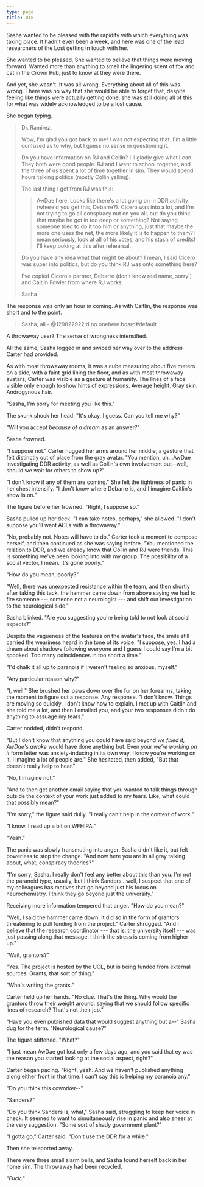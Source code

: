 ```yaml
---
type: page
title: 018
---
```


Sasha wanted to be pleased with the rapidity with which everything was taking place. It hadn't even been a week, and here was one of the lead researchers of the Lost getting in touch with her.

She wanted to be pleased. She wanted to believe that things were moving forward. Wanted more than anything to smell the lingering scent of fox and cat in the Crown Pub, just to know at they were there.

And yet, she wasn't. It was all wrong. Everything about all of this was wrong. There was no way that she would be able to forget that, despite feeling like things were actually getting done, she was still doing all of this for what was widely acknowledged to be a lost cause.

She began typing.

> Dr. Ramirez,
>
> Wow, I'm glad you got back to me! I was not expecting that. I'm a little confused as to why, but I guess no sense in questioning it.
>
> Do you have information on RJ and Collin? I'll gladly give what I can. They both were good people. RJ and I went to school together, and the three of us spent a lot of time together in sim. They would spend hours talking politics (mostly Collin yelling).
>
> The last thing I got from RJ was this:
>
> > AwDae here. Looks like there's a lot going on in DDR activity (where'd you get this, Debarre?). Cicero was into a lot, and I'm not trying to go all conspiracy nut on you all, but do you think that maybe he got in too deep or something? Not saying someone tried to do it too him or anything, just that maybe the more one uses the net, the more likely it is to happen to them? I mean seriously, look at all of his votes, and his stash of credits! I'll keep poking at this after rehearsal.
>
> Do you have any idea what that might be about? I mean, I said Cicero was super into politics, but do you think RJ was onto something here?
>
> I've copied Cicero's partner, Debarre (don't know real name, sorry!) and Caitlin Fowler from where RJ works.
>
> Sasha

The response was only an hour in coming. As with Caitlin, the response was short and to the point.

> Sasha, all - @129822922:d.no.onehere.board#default

A throwaway user? The sense of wrongness intensified.

All the same, Sasha logged in and swiped her way over to the address Carter had provided.

As with most throwaway rooms, it was a cube measuring about five meters on a side, with a faint grid lining the floor, and as with most throwaway avatars, Carter was visible as a gesture at humanity. The lines of a face visible only enough to show hints of expressions. Average height. Gray skin. Androgynous hair.

"Sasha, I'm sorry for meeting you like this."

The skunk shook her head. "It's okay, I guess. Can you tell me why?"

"Will you accept *because of a dream* as an answer?"

Sasha frowned.

"I suppose not." Carter hugged her arms around her middle, a gesture that felt distinctly out of place from the gray avatar. "You mention, uh...AwDae investigating DDR activity, as well as Collin's own involvement but--well, should we wait for others to show up?"

"I don't know if any of them are coming." She felt the tightness of panic in her chest intensify. "I don't know where Debarre is, and I imagine Caitlin's show is on." <!--check day-->

The figure before her frowned. "Right, I suppose so."

Sasha pulled up her deck. "I can take notes, perhaps," she allowed. "I don't suppose you'll want ACLs with a throwaway."

"No, probably not. Notes will have to do." Carter took a moment to compose herself, and then continued as she was saying before. "You mentioned the relation to DDR, and we already know that Collin and RJ were friends. This is something we've been looking into with my group. The possibility of a social vector, I mean. It's gone poorly."

"How do you mean, poorly?"

"Well, there was unexpected resistance within the team, and then shortly after taking this tack, the hammer came down from above saying we had to fire someone --- someone not a neurologist --- and shift our investigation to the neurological side."

Sasha blinked. "Are you suggesting you're being told to not look at social aspects?"

Despite the vagueness of the features on the avatar's face, the smile still carried the weariness heard in the tone of its voice. "I suppose, yes. I had a dream about shadows following everyone and I guess I could say I'm a bit spooked. Too many coincidences in too short a time."

"I'd chalk it all up to paranoia if I weren't feeling so anxious, myself."

"Any particular reason why?"

"I, well." She brushed her paws down over the fur on her forearms, taking the moment to figure out a response. Any response. "I don't know. Things are moving so quickly. I don't know how to explain. I met up with Caitlin and she told me a lot, and then I emailed you, and your two responses didn't do anything to assuage my fears."

Carter nodded, didn't respond.

"But I don't know that anything you could have said beyond *we fixed it, AwDae's awake* would have done anything but. Even your *we're working on it* form letter was anxiety-inducing in its own way. I know you're working on it. I imagine a lot of people are." She hesitated, then added, "But that doesn't really help to hear."

"No, I imagine not."

"And to then get another email saying that you wanted to talk things through outside the context of your work just added to my fears. Like, what could that possibly mean?"

"I'm sorry," the figure said dully. "I really can't help in the context of work."

"I know. I read up a bit on WFHIPA."

"Yeah."

The panic was slowly transmuting into anger. Sasha didn't like it, but felt powerless to stop the change. "And now here you are in all gray talking about, what, conspiracy theories?"

"I'm sorry, Sasha. I really don't feel any better about this than you. I'm not the paranoid type, usually, but I think Sanders...well, I suspect that one of my colleagues has motives that go beyond just his focus on neurochemistry. I think they go beyond just the university."

Receiving more information tempered that anger. "How do you mean?"

"Well, I said the hammer came down. It did so in the form of grantors threatening to pull funding from the project." Carter shrugged. "And I believe that the research coordinator --- that is, the university itself --- was just passing along that message. I think the stress is coming from higher up."

"Wait, grantors?"

"Yes. The project is hosted by the UCL, but is being funded from external sources. Grants, that sort of thing."

"Who's writing the grants."

Carter held up her hands. "No clue. That's the thing. Why would the grantors throw their weight around, saying that we should follow specific lines of research? That's not their job."

"Have you even published data that would suggest anything but a--" Sasha dug for the term. "Neurological cause?"

The figure stiffened. "What?"

"I just mean AwDae got lost only a few days ago, and you said that ey was the reason you started looking at the social aspect, right?"

Carter began pacing. "Right, yeah. And we haven't published anything along either front in that time. I can't say this is helping my paranoia any."

"Do you think this coworker--"

"Sanders?"

"Do you think Sanders is, what," Sasha said, struggling to keep her voice in check. It seemed to want to simultaneously rise in panic and also sneer at the very suggestion. "Some sort of shady government plant?"

"I gotta go," Carter said. "Don't use the DDR for a while."

Then she teleported away.

There were three small alarm bells, and Sasha found herself back in her home sim. The throwaway had been recycled.

"*Fuck.*"
